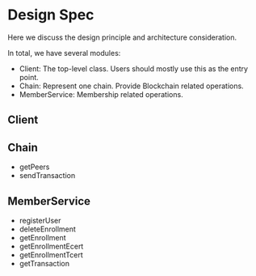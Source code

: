 
# Design Spec

Here we discuss the design principle and architecture consideration.

In total, we have several modules:

* Client: The top-level class. Users should mostly use this as the entry point.
* Chain: Represent one chain. Provide Blockchain related operations.
* MemberService: Membership related operations.

## Client

## Chain

* getPeers
* sendTransaction

## MemberService

* registerUser
* deleteEnrollment
* getEnrollment
* getEnrollmentEcert
* getEnrollmentTcert
* getTransaction
